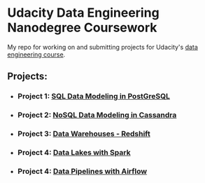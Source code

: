 # Udacity Data Engineering Nanodegree Coursework

My repo for working on and submitting projects for Udacity's [data engineering course](https://www.udacity.com/course/data-engineer-nanodegree--nd027).

## Projects:

- ### Project 1: [SQL Data Modeling in PostGreSQL](p1-data-modeling-postgres)
- ### Project 2: [NoSQL Data Modeling in Cassandra](p2-data-modeling-cassandra)
- ### Project 3: [Data Warehouses - Redshift](p3-data-warehouse)
- ### Project 4: [Data Lakes with Spark](p4-spark)
- ### Project 4: [Data Pipelines with Airflow](p5-airflow)
